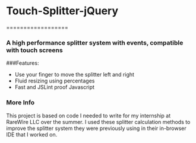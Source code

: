 # Touch-Splitter-jQuery
==================

### A high performance splitter system with events, compatible with touch screens

###Features:
* Use your finger to move the splitter left and right
* Fluid resizing using percentages
* Fast and JSLint proof Javascript

### More Info
This project is based on code I needed to write for my internship at RareWire LLC over the summer. I used these splitter calculation methods to improve the splitter system they were previously using in their in-browser IDE that I worked on.